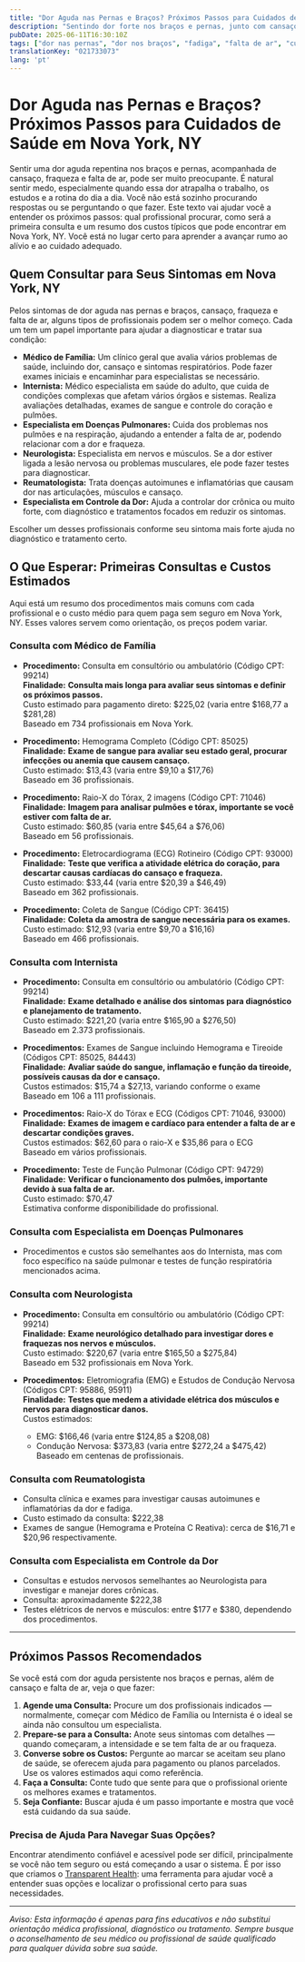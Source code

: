 ```yaml
---
title: "Dor Aguda nas Pernas e Braços? Próximos Passos para Cuidados de Saúde em Nova York, NY"
description: "Sentindo dor forte nos braços e pernas, junto com cansaço e falta de ar? Saiba quem consultar e quais custos esperar em Nova York, NY."
pubDate: 2025-06-11T16:30:10Z
tags: ["dor nas pernas", "dor nos braços", "fadiga", "falta de ar", "cuidados em Nova York", "consultas médicas", "custos médicos"]
translationKey: "021733073"
lang: 'pt'
---
```


# Dor Aguda nas Pernas e Braços? Próximos Passos para Cuidados de Saúde em Nova York, NY

Sentir uma dor aguda repentina nos braços e pernas, acompanhada de cansaço, fraqueza e falta de ar, pode ser muito preocupante. É natural sentir medo, especialmente quando essa dor atrapalha o trabalho, os estudos e a rotina do dia a dia. Você não está sozinho procurando respostas ou se perguntando o que fazer. Este texto vai ajudar você a entender os próximos passos: qual profissional procurar, como será a primeira consulta e um resumo dos custos típicos que pode encontrar em Nova York, NY. Você está no lugar certo para aprender a avançar rumo ao alívio e ao cuidado adequado.

## Quem Consultar para Seus Sintomas em Nova York, NY

Pelos sintomas de dor aguda nas pernas e braços, cansaço, fraqueza e falta de ar, alguns tipos de profissionais podem ser o melhor começo. Cada um tem um papel importante para ajudar a diagnosticar e tratar sua condição:

- **Médico de Família:** Um clínico geral que avalia vários problemas de saúde, incluindo dor, cansaço e sintomas respiratórios. Pode fazer exames iniciais e encaminhar para especialistas se necessário.
- **Internista:** Médico especialista em saúde do adulto, que cuida de condições complexas que afetam vários órgãos e sistemas. Realiza avaliações detalhadas, exames de sangue e controle do coração e pulmões.
- **Especialista em Doenças Pulmonares:** Cuida dos problemas nos pulmões e na respiração, ajudando a entender a falta de ar, podendo relacionar com a dor e fraqueza.
- **Neurologista:** Especialista em nervos e músculos. Se a dor estiver ligada a lesão nervosa ou problemas musculares, ele pode fazer testes para diagnosticar.
- **Reumatologista:** Trata doenças autoimunes e inflamatórias que causam dor nas articulações, músculos e cansaço.
- **Especialista em Controle da Dor:** Ajuda a controlar dor crônica ou muito forte, com diagnóstico e tratamentos focados em reduzir os sintomas.

Escolher um desses profissionais conforme seu sintoma mais forte ajuda no diagnóstico e tratamento certo.

## O Que Esperar: Primeiras Consultas e Custos Estimados

Aqui está um resumo dos procedimentos mais comuns com cada profissional e o custo médio para quem paga sem seguro em Nova York, NY. Esses valores servem como orientação, os preços podem variar.

### Consulta com Médico de Família

- **Procedimento:** Consulta em consultório ou ambulatório (Código CPT: 99214)  
  **Finalidade:** **Consulta mais longa para avaliar seus sintomas e definir os próximos passos.**  
  Custo estimado para pagamento direto: $225,02 (varia entre $168,77 a $281,28)  
  Baseado em 734 profissionais em Nova York.

- **Procedimento:** Hemograma Completo (Código CPT: 85025)  
  **Finalidade:** **Exame de sangue para avaliar seu estado geral, procurar infecções ou anemia que causem cansaço.**  
  Custo estimado: $13,43 (varia entre $9,10 a $17,76)  
  Baseado em 36 profissionais.

- **Procedimento:** Raio-X do Tórax, 2 imagens (Código CPT: 71046)  
  **Finalidade:** **Imagem para analisar pulmões e tórax, importante se você estiver com falta de ar.**  
  Custo estimado: $60,85 (varia entre $45,64 a $76,06)  
  Baseado em 56 profissionais.

- **Procedimento:** Eletrocardiograma (ECG) Rotineiro (Código CPT: 93000)  
  **Finalidade:** **Teste que verifica a atividade elétrica do coração, para descartar causas cardíacas do cansaço e fraqueza.**  
  Custo estimado: $33,44 (varia entre $20,39 a $46,49)  
  Baseado em 362 profissionais.

- **Procedimento:** Coleta de Sangue (Código CPT: 36415)  
  **Finalidade:** **Coleta da amostra de sangue necessária para os exames.**  
  Custo estimado: $12,93 (varia entre $9,70 a $16,16)  
  Baseado em 466 profissionais.

### Consulta com Internista

- **Procedimento:** Consulta em consultório ou ambulatório (Código CPT: 99214)  
  **Finalidade:** **Exame detalhado e análise dos sintomas para diagnóstico e planejamento de tratamento.**  
  Custo estimado: $221,20 (varia entre $165,90 a $276,50)  
  Baseado em 2.373 profissionais.

- **Procedimentos:** Exames de Sangue incluindo Hemograma e Tireoide (Códigos CPT: 85025, 84443)  
  **Finalidade:** **Avaliar saúde do sangue, inflamação e função da tireoide, possíveis causas da dor e cansaço.**  
  Custos estimados: $15,74 a $27,13, variando conforme o exame  
  Baseado em 106 a 111 profissionais.

- **Procedimentos:** Raio-X do Tórax e ECG (Códigos CPT: 71046, 93000)  
  **Finalidade:** **Exames de imagem e cardíaco para entender a falta de ar e descartar condições graves.**  
  Custos estimados: $62,60 para o raio-X e $35,86 para o ECG  
  Baseado em vários profissionais.

- **Procedimento:** Teste de Função Pulmonar (Código CPT: 94729)  
  **Finalidade:** **Verificar o funcionamento dos pulmões, importante devido à sua falta de ar.**  
  Custo estimado: $70,47  
  Estimativa conforme disponibilidade do profissional.

### Consulta com Especialista em Doenças Pulmonares

- Procedimentos e custos são semelhantes aos do Internista, mas com foco específico na saúde pulmonar e testes de função respiratória mencionados acima.

### Consulta com Neurologista

- **Procedimento:** Consulta em consultório ou ambulatório (Código CPT: 99214)  
  **Finalidade:** **Exame neurológico detalhado para investigar dores e fraquezas nos nervos e músculos.**  
  Custo estimado: $220,67 (varia entre $165,50 a $275,84)  
  Baseado em 532 profissionais em Nova York.

- **Procedimentos:** Eletromiografia (EMG) e Estudos de Condução Nervosa (Códigos CPT: 95886, 95911)  
  **Finalidade:** **Testes que medem a atividade elétrica dos músculos e nervos para diagnosticar danos.**  
  Custos estimados:  
  - EMG: $166,46 (varia entre $124,85 a $208,08)  
  - Condução Nervosa: $373,83 (varia entre $272,24 a $475,42)  
  Baseado em centenas de profissionais.

### Consulta com Reumatologista

- Consulta clínica e exames para investigar causas autoimunes e inflamatórias da dor e fadiga.  
- Custo estimado da consulta: $222,38  
- Exames de sangue (Hemograma e Proteína C Reativa): cerca de $16,71 e $20,96 respectivamente.

### Consulta com Especialista em Controle da Dor

- Consultas e estudos nervosos semelhantes ao Neurologista para investigar e manejar dores crônicas.  
- Consulta: aproximadamente $222,38  
- Testes elétricos de nervos e músculos: entre $177 e $380, dependendo dos procedimentos.

---

## Próximos Passos Recomendados

Se você está com dor aguda persistente nos braços e pernas, além de cansaço e falta de ar, veja o que fazer:

1. **Agende uma Consulta:** Procure um dos profissionais indicados — normalmente, começar com Médico de Família ou Internista é o ideal se ainda não consultou um especialista.
2. **Prepare-se para a Consulta:** Anote seus sintomas com detalhes — quando começaram, a intensidade e se tem falta de ar ou fraqueza.
3. **Converse sobre os Custos:** Pergunte ao marcar se aceitam seu plano de saúde, se oferecem ajuda para pagamento ou planos parcelados. Use os valores estimados aqui como referência.
4. **Faça a Consulta:** Conte tudo que sente para que o profissional oriente os melhores exames e tratamentos.
5. **Seja Confiante:** Buscar ajuda é um passo importante e mostra que você está cuidando da sua saúde.

### Precisa de Ajuda Para Navegar Suas Opções?

Encontrar atendimento confiável e acessível pode ser difícil, principalmente se você não tem seguro ou está começando a usar o sistema. É por isso que criamos o [Transparent Health](https://transparenthealth.ai): uma ferramenta para ajudar você a entender suas opções e localizar o profissional certo para suas necessidades.

---

*Aviso: Esta informação é apenas para fins educativos e não substitui orientação médica profissional, diagnóstico ou tratamento. Sempre busque o aconselhamento de seu médico ou profissional de saúde qualificado para qualquer dúvida sobre sua saúde.*